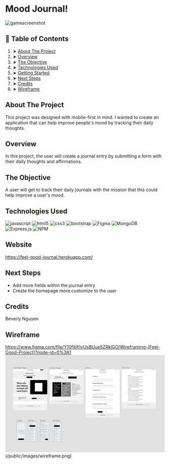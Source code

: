 
# Mood Journal!

![gamescreenshot](/assets/images/screenshare.gif)

## 📖 Table of Contents
 1. ➤ [About The Project](#about-the-project)  
 2. ➤ [Overview](#overview)
 3. ➤ [The Objective](#the-objective) 
 4. ➤ [Technologies Used](#technologies-used) 
 5. ➤ [Getting Started](#website) 
 6. ➤ [Next Steps](#next-steps) 
 7. ➤ [Credits](#credits)
 8. ➤ [Wireframe](#wireframe)

## About The Project
This project was designed with mobile-first in mind. I wanted to create an application that can help improve people's mood by tracking their daily thoughts. 

## Overview
In this project, the user will create a journal entry by submitting a form with their daily thoughts and affirmations. 

## The Objective
A user will get to track their daily journals with the mission that this could help improve a user's mood.

## Technologies Used
![javascript](https://img.shields.io/badge/JavaScript-323330?style=for-the-badge&logo=javascript&logoColor=F7DF1E)
![html5](https://img.shields.io/badge/HTML5-E34F26?style=for-the-badge&logo=html5&logoColor=white)
![css3](https://img.shields.io/badge/CSS3-1572B6?style=for-the-badge&logo=css3&logoColor=white)
![bootstrap](https://img.shields.io/badge/Bootstrap-563D7C?style=for-the-badge&logo=bootstrap&logoColor=white)
![Figma](https://img.shields.io/badge/figma-%23F24E1E.svg?style=for-the-badge&logo=figma&logoColor=white)
![MongoDB](https://img.shields.io/badge/MongoDB-%234ea94b.svg?style=for-the-badge&logo=mongodb&logoColor=white)
![Express.js](https://img.shields.io/badge/express.js-%23404d59.svg?style=for-the-badge&logo=express&logoColor=%2361DAFB)
![NPM](https://img.shields.io/badge/NPM-%23000000.svg?style=for-the-badge&logo=npm&logoColor=white)

## Website
https://feel-good-journal.herokuapp.com/

## Next Steps
-   Add more fields within the journal entry
-   Create the homepage more customize to the user

## Credits
Beverly Nguyen

## Wireframe
https://www.figma.com/file/Y10fjbYlvUsBUue5ZRklGO/Wireframing-(Feel-Good-Project)?node-id=0%3A1
![gamescreenshot](/public/images/wireframe.png)
(/public/images/wireframe.png)
